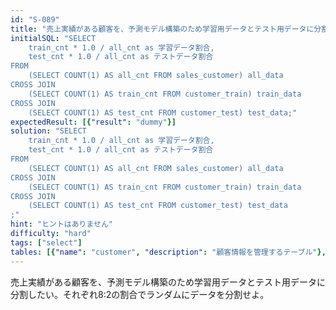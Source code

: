 ```yaml
---
id: "S-089"
title: "売上実績がある顧客を、予測モデル構築のため学習用データとテスト用データに分割したい"
initialSQL: "SELECT
    train_cnt * 1.0 / all_cnt as 学習データ割合,
    test_cnt * 1.0 / all_cnt as テストデータ割合
FROM
    (SELECT COUNT(1) AS all_cnt FROM sales_customer) all_data
CROSS JOIN
    (SELECT COUNT(1) AS train_cnt FROM customer_train) train_data
CROSS JOIN
    (SELECT COUNT(1) AS test_cnt FROM customer_test) test_data;"
expectedResult: [{"result": "dummy"}]
solution: "SELECT
    train_cnt * 1.0 / all_cnt as 学習データ割合,
    test_cnt * 1.0 / all_cnt as テストデータ割合
FROM
    (SELECT COUNT(1) AS all_cnt FROM sales_customer) all_data
CROSS JOIN
    (SELECT COUNT(1) AS train_cnt FROM customer_train) train_data
CROSS JOIN
    (SELECT COUNT(1) AS test_cnt FROM customer_test) test_data
;"
hint: "ヒントはありません"
difficulty: "hard"
tags: ["select"]
tables: [{"name": "customer", "description": "顧客情報を管理するテーブル"}, {"name": "receipt", "description": "レシート明細データを管理するテーブル"}, {"name": "store", "description": "店舗情報を管理するテーブル"}, {"name": "product", "description": "商品情報を管理するテーブル"}, {"name": "category", "description": "カテゴリ情報を管理するテーブル"}]
---
```


売上実績がある顧客を、予測モデル構築のため学習用データとテスト用データに分割したい。それぞれ8:2の割合でランダムにデータを分割せよ。